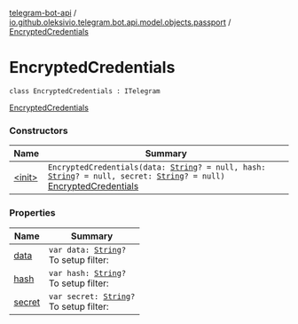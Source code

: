 [telegram-bot-api](../../index.md) / [io.github.oleksivio.telegram.bot.api.model.objects.passport](../index.md) / [EncryptedCredentials](./index.md)

# EncryptedCredentials

`class EncryptedCredentials : ITelegram`

[EncryptedCredentials](https://core.telegram.org/bots/api/#encryptedcredentials)

### Constructors

| Name | Summary |
|---|---|
| [&lt;init&gt;](-init-.md) | `EncryptedCredentials(data: `[`String`](https://kotlinlang.org/api/latest/jvm/stdlib/kotlin/-string/index.html)`? = null, hash: `[`String`](https://kotlinlang.org/api/latest/jvm/stdlib/kotlin/-string/index.html)`? = null, secret: `[`String`](https://kotlinlang.org/api/latest/jvm/stdlib/kotlin/-string/index.html)`? = null)`<br>[EncryptedCredentials](https://core.telegram.org/bots/api/#encryptedcredentials) |

### Properties

| Name | Summary |
|---|---|
| [data](data.md) | `var data: `[`String`](https://kotlinlang.org/api/latest/jvm/stdlib/kotlin/-string/index.html)`?`<br>To setup filter: |
| [hash](hash.md) | `var hash: `[`String`](https://kotlinlang.org/api/latest/jvm/stdlib/kotlin/-string/index.html)`?`<br>To setup filter: |
| [secret](secret.md) | `var secret: `[`String`](https://kotlinlang.org/api/latest/jvm/stdlib/kotlin/-string/index.html)`?`<br>To setup filter: |
